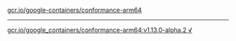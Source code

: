 [gcr.io/google-containers/conformance-arm64](https://hub.docker.com/r/sqeven/conformance-arm64/tags/) 

----
[gcr.io/google_containers/conformance-arm64:v1.13.0-alpha.2 √](https://hub.docker.com/r/sqeven/conformance-arm64/tags/)


